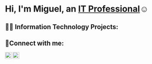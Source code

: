 <h1>Hi, I'm Miguel, an <a href="https://www.linkedin.com/in/miguelosegarra/">IT Professional</a>☺</h1>

<h2>👨‍💻 Information Technology Projects:</h2>

<h2>🤳Connect with me:</h2>

[<img align="left" alt="Josh | Twitter" width="22px" src="https://cdn.jsdelivr.net/npm/simple-icons@3.13.0/icons/internetexplorer.svg" />][website]
[<img align="left" alt="Josh | LinkedIn" width="22px" src="https://cdn.jsdelivr.net/npm/simple-icons@v3/icons/linkedin.svg" />][linkedin]

[website]: https://miguelsegarra.tech/
[linkedin]: https://www.linkedin.com/in/miguelosegarra/
